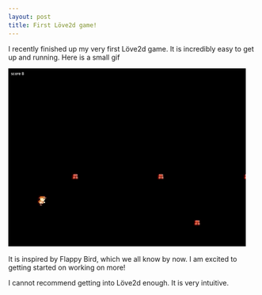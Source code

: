 ```yaml
---
layout: post
title: First Löve2d game!
---
```


I recently finished up my very first Löve2d game.
It is incredibly easy to get up and running. Here is a small gif

![A small man running](/images/runner.gif)

It is inspired by Flappy Bird, which we all know by now. 
I am excited to getting started on working on more!


I cannot recommend getting into Löve2d enough. It is very intuitive.
